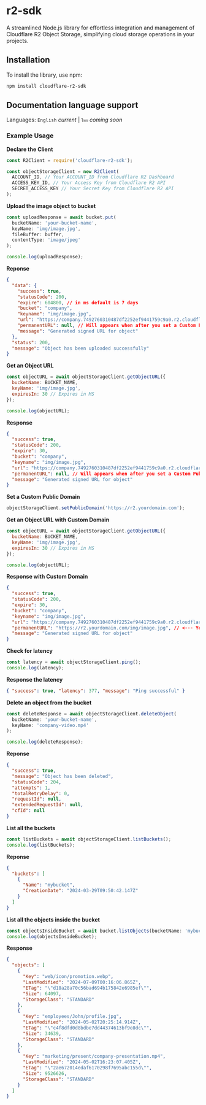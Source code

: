 # r2-sdk

A streamlined Node.js library for effortless integration and management of Cloudflare R2 Object Storage, simplifying cloud storage operations in your projects.

## Installation

To install the library, use npm:

```sh
npm install cloudflare-r2-sdk
```

## Documentation language support
Languages: `English` *current* | `ไทย` *coming soon*

### Example Usage
**Declare the Client**
```js
const R2Client = require('cloudflare-r2-sdk');

const objectStorageClient = new R2Client(
  ACCOUNT_ID, // Your ACCOUNT_ID from Cloudflare R2 Dashboard
  ACCESS_KEY_ID, // Your Access Key from Cloudflare R2 API
  SECRET_ACCESS_KEY // Your Secret Key from Cloudflare R2 API
);
```

**Upload the image object to bucket**
```js
const uploadResponse = await bucket.put(
  bucketName: 'your-bucket-name', 
  keyName: 'img/image.jpg', 
  fileBuffer: buffer,
  contentType: 'image/jpeg'
);

console.log(uploadResponse);
```
**Reponse**
```json
{
  "data": {
    "success": true,
    "statusCode": 200,
    "expire": 604800, // in ms default is 7 days
    "bucket": "company",
    "keyname": "img/image.jpg",
    "url": "https://company.7492760310487df2252ef9441759c9a0.r2.cloudflarestorage.com/img/image.jpg?X-Amz-Algorithm=AWS4-HMAC-SHA256&X-Amz-Content-Sha256=UNSIGNED-PAYLOAD&X-Amz-Credential=f525dac59ab797357113dcf3dedbdbca%2F20240709%2Fauto%2Fs3%2Faws4_request&X-Amz-Date=20240709T030506Z&X-Amz-Expires=604800&X-Amz-Signature=a15aaa3fb8162eb285e8d7eabf99253adee28dc22945c867e9c0cca959388936&X-Amz-SignedHeaders=host&x-id=GetObject", // temp url
    "permanentURL": null, // Will appears when after you set a Custom Public Domain
    "message": "Generated signed URL for object"
  },
  "status": 200,
  "message": "Object has been uploaded successfully"
}
```



**Get an Object URL**
```js
const objectURL = await objectStorageClient.getObjectURL({
  bucketName: BUCKET_NAME,
  keyName: 'img/image.jpg',
  expiresIn: 30 // Expires in MS
});

console.log(objectURL);
```

**Response**
```json
{
  "success": true,
  "statusCode": 200,
  "expire": 30,
  "bucket": "company",
  "keyname": "img/image.jpg",
  "url": "https://company.7492760310487df2252ef9441759c9a0.r2.cloudflarestorage.com/img/image.jpg?X-Amz-Algorithm=AWS4-HMAC-SHA256&X-Amz-Content-Sha256=UNSIGNED-PAYLOAD&X-Amz-Credential=f525dac59ab797357113dcf3dedbdbca%2F20240709%2Fauto%2Fs3%2Faws4_request&X-Amz-Date=20240709T024330Z&X-Amz-Expires=30&X-Amz-Signature=e4675c9df9e2c7a32989254f87e2cabe006dc057f291a4c231c788d51c10bc29&X-Amz-SignedHeaders=host&x-id=GetObject", // temp url
  "permanentURL": null, // Will appears when after you set a Custom Public Domain
  "message": "Generated signed URL for object"
}
```

**Set a Custom Public Domain**
```js
objectStorageClient.setPublicDomain('https://r2.yourdomain.com');
```
**Get an Object URL with Custom Domain**
```js
const objectURL = await objectStorageClient.getObjectURL({
  bucketName: BUCKET_NAME,
  keyName: 'img/image.jpg',
  expiresIn: 30 // Expires in MS
});

console.log(objectURL);
```
**Response with Custom Domain**
```json
{
  "success": true,
  "statusCode": 200,
  "expire": 30,
  "bucket": "company",
  "keyname": "img/image.jpg",
  "url": "https://company.7492760310487df2252ef9441759c9a0.r2.cloudflarestorage.com/img/image.jpg?X-Amz-Algorithm=AWS4-HMAC-SHA256&X-Amz-Content-Sha256=UNSIGNED-PAYLOAD&X-Amz-Credential=f525dac59ab797357113dcf3dedbdbca%2F20240709%2Fauto%2Fs3%2Faws4_request&X-Amz-Date=20240709T024330Z&X-Amz-Expires=30&X-Amz-Signature=e4675c9df9e2c7a32989254f87e2cabe006dc057f291a4c231c788d51c10bc29&X-Amz-SignedHeaders=host&x-id=GetObject",
  "permanentURL": "https://r2.yourdomain.com/img/image.jpg", // <--- Your permanent URL
  "message": "Generated signed URL for object"
}
```
**Check for latency**
```js
const latency = await objectStorageClient.ping();
console.log(latency);
```
**Response the latency**
```json
{ "success": true, "latency": 377, "message": "Ping successful" }
```
**Delete an object from the bucket**
```js
const deleteResponse = await objectStorageClient.deleteObject(
  bucketName: 'your-bucket-name',
  keyName: 'company-video.mp4'
);

console.log(deleteResponse);
```
**Reponse**
```json
{
  "success": true,
  "message": "Object has been deleted",
  "statusCode": 204,
  "attempts": 1,
  "totalRetryDelay": 0,
  "requestId": null,
  "extendedRequestId": null,
  "cfId": null
}
```
**List all the buckets**
```js
const listBuckets = await objectStorageClient.listBuckets();
console.log(listBuckets);
```
**Reponse**
```json
{
  "buckets": [
    {
      "Name": "mybucket",
      "CreationDate": "2024-03-29T09:50:42.147Z"
    }
  ]
}
```
**List all the objects inside the bucket**
```js
const objectsInsideBucket = await bucket.listObjects(bucketName: 'mybucket');
console.log(objectsInsideBucket);
```
**Response**
```json
{
  "objects": [
    {
      "Key": "web/icon/promotion.webp",
      "LastModified": "2024-07-09T00:16:06.865Z",
      "ETag": "\"d18a28a70c56bad694b175842e6985ef\"",
      "Size": 64097,
      "StorageClass": "STANDARD"
    },
    {
      "Key": "employees/John/profile.jpg",
      "LastModified": "2024-05-02T20:25:14.914Z",
      "ETag": "\"c4f8dfd0d8bdbe7dd44374613bf9e8dc\"",
      "Size": 34639,
      "StorageClass": "STANDARD"
    },
    {
      "Key": "marketing/present/company-presentation.mp4",
      "LastModified": "2024-05-02T16:23:07.405Z",
      "ETag": "\"2ae672014edaf6170298f7695abc155d\"",
      "Size": 9526626,
      "StorageClass": "STANDARD"
    }
  ]
}
```
